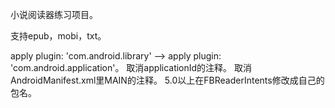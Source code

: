 小说阅读器练习项目。

支持epub，mobi，txt。

apply plugin: 'com.android.library' --> apply plugin: 'com.android.application'。
取消applicationId的注释。
取消AndroidManifest.xml里MAIN的注释。
5.0以上在FBReaderIntents修改成自己的包名。

